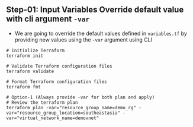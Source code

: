 ## Step-01: Input Variables Override default value with cli argument `-var`
- We are going to override the default values defined in `variables.tf` by providing new values using the `-var` argument using CLI
```t
# Initialize Terraform
terraform init

# Validate Terraform configuration files
terraform validate

# Format Terraform configuration files
terraform fmt

# Option-1 (Always provide -var for both plan and apply)
# Review the terraform plan
terraform plan -var="resource_group_name=demo_rg" -var="resource_group_location=southeastasia" -var="virtual_network_name=demovnet" 

```
